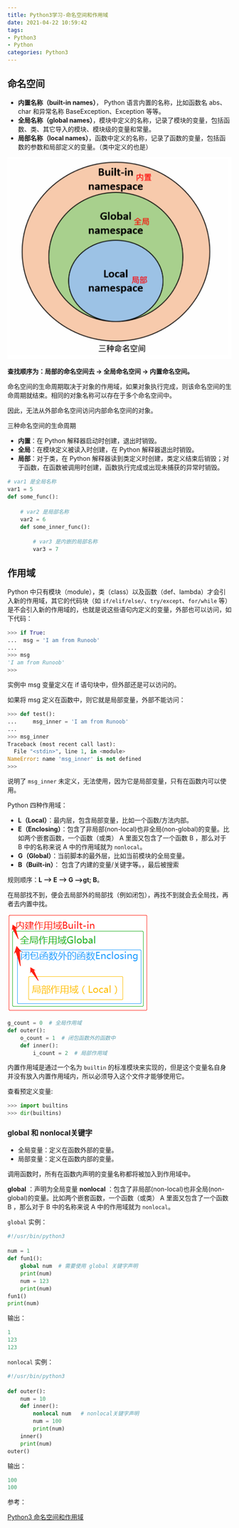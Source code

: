 ```yaml
---
title: Python3学习-命名空间和作用域
date: 2021-04-22 10:59:42
tags:
- Python3
- Python
categories: Python3
---
```


## 命名空间

* **内置名称（built-in names）**， Python 语言内置的名称，比如函数名 abs、char 和异常名称 BaseException、Exception 等等。
* **全局名称（global names）**，模块中定义的名称，记录了模块的变量，包括函数、类、其它导入的模块、模块级的变量和常量。
* **局部名称（local names）**，函数中定义的名称，记录了函数的变量，包括函数的参数和局部定义的变量。（类中定义的也是）

![types_namespace-1.png](/img/types_namespace-1.png)

**查找顺序为：局部的命名空间去 -> 全局命名空间 -> 内置命名空间。**

命名空间的生命周期取决于对象的作用域，如果对象执行完成，则该命名空间的生命周期就结束。相同的对象名称可以存在于多个命名空间中。

因此，无法从外部命名空间访问内部命名空间的对象。

三种命名空间的生命周期

* **内置**：在 Python 解释器启动时创建，退出时销毁。
* **全局**：在模块定义被读入时创建，在 Python 解释器退出时销毁。
* **局部**：对于类，在 Python 解释器读到类定义时创建，类定义结束后销毁；对于函数，在函数被调用时创建，函数执行完成或出现未捕获的异常时销毁。

```py
# var1 是全局名称
var1 = 5
def some_func():
 
    # var2 是局部名称
    var2 = 6
    def some_inner_func():
 
        # var3 是内嵌的局部名称
        var3 = 7
```

## 作用域

Python 中只有模块（module），类（class）以及函数（def、lambda）才会引入新的作用域，其它的代码块（如 `if/elif/else/`、`try/except`、`for/while` 等）是不会引入新的作用域的，也就是说这些语句内定义的变量，外部也可以访问，如下代码：

```py
>>> if True:
...  msg = 'I am from Runoob'
... 
>>> msg
'I am from Runoob'
>>> 
```

实例中 msg 变量定义在 if 语句块中，但外部还是可以访问的。

如果将 msg 定义在函数中，则它就是局部变量，外部不能访问：

```py
>>> def test():
...     msg_inner = 'I am from Runoob'
... 
>>> msg_inner
Traceback (most recent call last):
  File "<stdin>", line 1, in <module>
NameError: name 'msg_inner' is not defined
>>> 
```

说明了 `msg_inner` 未定义，无法使用，因为它是局部变量，只有在函数内可以使用。

Python 四种作用域：

* **L（Local）**：最内层，包含局部变量，比如一个函数/方法内部。
* **E（Enclosing）**：包含了非局部(non-local)也非全局(non-global)的变量。比如两个嵌套函数，一个函数（或类） A 里面又包含了一个函数 B ，那么对于 B 中的名称来说 A 中的作用域就为 `nonlocal`。
* **G（Global）**：当前脚本的最外层，比如当前模块的全局变量。
* **B（Built-in）**： 包含了内建的变量/关键字等。，最后被搜索

规则顺序：**L –> E –> G –>gt; B**。

在局部找不到，便会去局部外的局部找（例如闭包），再找不到就会去全局找，再者去内置中找。

![1418490-20180906153626089-1835444372.png](/img/1418490-20180906153626089-1835444372.png)

```py
g_count = 0  # 全局作用域
def outer():
    o_count = 1  # 闭包函数外的函数中
    def inner():
        i_count = 2  # 局部作用域
```

内置作用域是通过一个名为 `builtin` 的标准模块来实现的，但是这个变量名自身并没有放入内置作用域内，所以必须导入这个文件才能够使用它。

查看预定义变量:

```py
>>> import builtins
>>> dir(builtins)
```

### global 和 nonlocal关键字

* 全局变量：定义在函数外部的变量。
* 局部变量：定义在函数内部的变量。

调用函数时，所有在函数内声明的变量名称都将被加入到作用域中。

**global** ：声明为全局变量
**nonlocal** ：包含了非局部(non-local)也非全局(non-global)的变量。比如两个嵌套函数，一个函数（或类） A 里面又包含了一个函数 B ，那么对于 B 中的名称来说 A 中的作用域就为 `nonlocal`。

`global` 实例：

```py
#!/usr/bin/python3
 
num = 1
def fun1():
    global num  # 需要使用 global 关键字声明
    print(num) 
    num = 123
    print(num)
fun1()
print(num)
```

输出：

```py
1
123
123
```

`nonlocal` 实例：

```py
#!/usr/bin/python3
 
def outer():
    num = 10
    def inner():
        nonlocal num   # nonlocal关键字声明
        num = 100
        print(num)
    inner()
    print(num)
outer()
```

输出：

```py
100
100
```

参考：

[Python3 命名空间和作用域](https://www.runoob.com/python3/python3-namespace-scope.html)